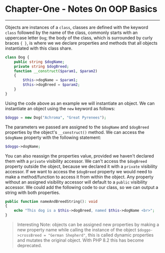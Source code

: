 # Chapter-One - Notes On OOP Basics
---
Objects are instances of a `class`, classes are defined with the keyword `class` followed by the name of the class, commonly starts with an uppercase letter `Dog`; the body of the class, which is surrounded by curly braces `{ }`, is where we we declare properties and methods that all objects instantiated with this class share.
```php
class Dog {
    public string $dogName;
    private string $dogBreed;
    function __construct($param1, $param2)
    {
        $this->dogName = $param1;
        $this->dogBreed = $param2;
    }
}
```
Using the code above as an example we will instantiate an object. We can instantiate an object using the `new` keyword as follows:
```php
$doggo = new Dog("Achroma", "Great Pyrenees");
```
The parameters we passed are assigned to the `$dogName` and `$dogBreed` properties by the object's `__construct()` method. We can access the `$dogName` property with the following statement:
```php
$doggo->dogName;
```
You can also reassign the properties value, provided we haven't declared them with a `private` visibility accessor. We can't access the `$dogBreed` property outside the object, because we declared it with a `private` visibility accessor. If we want to access the `$dogBreed` property we would need to make a method/function to access it from within the object. Any property without an assigned visibility accessor will default to a `public` visibility accessor. We could add the following code to our class, so we can output a string with both properties.
```php
public function nameAndBreedString(): void
{
    echo "This dog is a $this->dogBreed, named $this->dogName <br>";
}
```
> Interesting Note: objects can be assigned new properties by making a new property name while calling the instance of the object `$doggo->crossBreed = "German Shepherd"`, this is called dynamic properties and mutates the original object. With PHP 8.2 this has become deprecated.